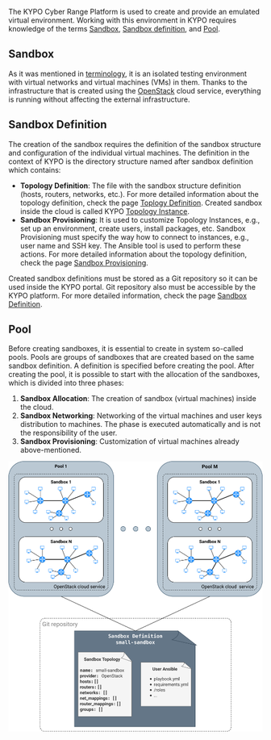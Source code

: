 The KYPO Cyber Range Platform is used to create and provide an emulated virtual environment. Working with this environment in KYPO requires knowledge of the terms [Sandbox](#sandbox), [Sandbox definition](#sandbox-definition), and [Pool](#pool).

## Sandbox
As it was mentioned in [terminology](../../../basic-concepts/terminology/#emulated-virtual-environment), it is an isolated testing environment with virtual networks and virtual machines (VMs) in them. Thanks to the infrastructure that is created using the [OpenStack](https://www.openstack.org/) cloud service, everything is running without affecting the external infrastructure. 

## Sandbox Definition
The creation of the sandbox requires the definition of the sandbox structure and configuration of the individual virtual machines. The definition in the context of KYPO is the directory structure named after sandbox definition which contains: 

* **Topology Definition**: The file with the sandbox structure definition (hosts, routers, networks, etc.). For more detailed information about the topology definition, check the page [Toplogy Definition](../sandbox-topology/topology-definition/). Created sandbox inside the cloud is called KYPO [Topology Instance](../sandbox-topology/topology-instance/).
* **Sandbox Provisioning**: It is used to customize Topology Instances, e.g., set up an environment, create users, install packages, etc. Sandbox Provisioning must specify the way how to connect to instances, e.g., user name and SSH key. The Ansible tool is used to perform these actions. For more detailed information about the topology definition, check the page [Sandbox Provisioning](../sandbox-provisioning/).

Created sandbox definitions must be stored as a Git repository so it can be used inside the KYPO portal. Git repository also must be accessible by the KYPO platform. For more detailed information, check the page [Sandbox Definition](../sandbox-definition/).

## Pool
Before creating sandboxes, it is essential to create in system so-called pools. Pools are groups of sandboxes that are created based on the same sandbox definition. A definition is specified before creating the pool. After creating the pool, it is possible to start with the allocation of the sandboxes, which is divided into three phases:
    
1. **Sandbox Allocation**: The creation of sandbox (virtual machines) inside the cloud.
2. **Sandbox Networking**: Networking of the virtual machines and user keys distribution to machines. The phase is executed automatically and is not the responsibility of the user. 
3. **Sandbox Provisioning**: Customization of virtual machines already above-mentioned. 
 

![kypo-basic-elements-sandboxes](../../img/user-guide-advanced/sandboxes/KYPO-basic-elements-sandboxes.png)

